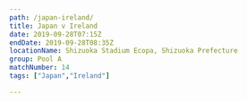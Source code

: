 ```yaml
---
path: /japan-ireland/
title: Japan v Ireland
date: 2019-09-28T07:15Z
endDate: 2019-09-28T08:35Z
locationName: Shizuoka Stadium Ecopa, Shizuoka Prefecture
group: Pool A
matchNumber: 14
tags: ["Japan","Ireland"]

---
```


